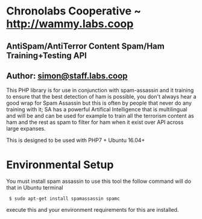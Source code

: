 # Chronolabs Cooperative ~ http://wammy.labs.coop
## AntiSpam/AntiTerror Content Spam/Ham Training+Testing API
## Author: simon@staff.labs.coop

This PHP library is for use in conjunction with spam-assassin and it training to ensure that the best detection of ham is possible, you don't always hear a good wrap for Spam Assassin but this is often by people that never do any training with it; SA has a powerful Artifical Intelligence that is multilingual and will be and can be used for example to train all the terrorism content as ham and the rest as spam to filter for ham when it exist over API across large expanses.

This is designed to be used with PHP7 + Ubuntu 16.04+

# Environmental Setup

You must install spam assassin to use this tool the follow command will do that in Ubuntu terminal

     $ sudo apt-get install spamassassin spamc

execute this and your environment requirements for this are installed.
